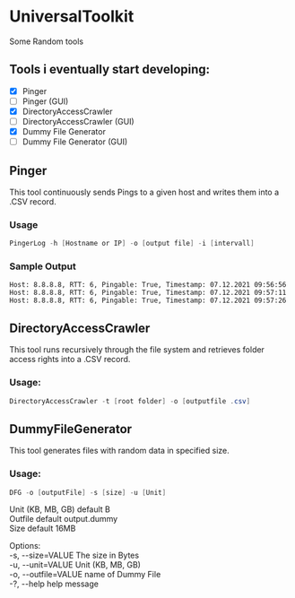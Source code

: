 # UniversalToolkit
Some Random tools

## Tools i eventually start developing:
- [x] Pinger
- [ ] Pinger (GUI)
- [x] DirectoryAccessCrawler
- [ ] DirectoryAccessCrawler (GUI)
- [x] Dummy File Generator
- [ ] Dummy File Generator (GUI)

## Pinger
This tool continuously sends Pings to a given host and writes them into a .CSV record.
### Usage
```Powershell
PingerLog -h [Hostname or IP] -o [output file] -i [intervall]
```
### Sample Output
```Console
Host: 8.8.8.8, RTT: 6, Pingable: True, Timestamp: 07.12.2021 09:56:56
Host: 8.8.8.8, RTT: 6, Pingable: True, Timestamp: 07.12.2021 09:57:11
Host: 8.8.8.8, RTT: 6, Pingable: True, Timestamp: 07.12.2021 09:57:26
```

## DirectoryAccessCrawler
This tool runs recursively through the file system and retrieves folder access rights into a .CSV record.

### Usage:
```Powershell
DirectoryAccessCrawler -t [root folder] -o [outputfile .csv]
```

## DummyFileGenerator
This tool generates files with random data in specified size.
### Usage:
```Powershell
DFG -o [outputFile] -s [size] -u [Unit]
```
Unit (KB, MB, GB) default B <br/>
Outfile default output.dummy<br/>
Size default 16MB<br/>

Options:<br/>
  -s, --size=VALUE           The size in Bytes<br/>
  -u, --unit=VALUE           Unit (KB, MB, GB)<br/>
  -o, --outfile=VALUE        name of Dummy File<br/>
  -?, --help                 help message